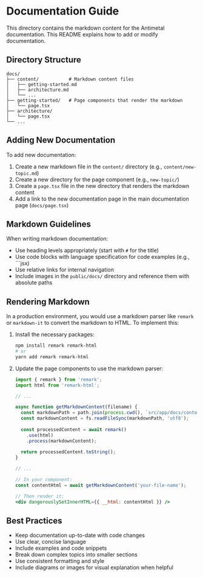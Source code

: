 # Documentation Guide

This directory contains the markdown content for the Antimetal documentation. This README explains how to add or modify documentation.

## Directory Structure

```
docs/
├── content/           # Markdown content files
│   ├── getting-started.md
│   ├── architecture.md
│   └── ...
├── getting-started/   # Page components that render the markdown
│   └── page.tsx
├── architecture/
│   └── page.tsx
└── ...
```

## Adding New Documentation

To add new documentation:

1. Create a new markdown file in the `content/` directory (e.g., `content/new-topic.md`)
2. Create a new directory for the page component (e.g., `new-topic/`)
3. Create a `page.tsx` file in the new directory that renders the markdown content
4. Add a link to the new documentation page in the main documentation page (`docs/page.tsx`)

## Markdown Guidelines

When writing markdown documentation:

- Use heading levels appropriately (start with `#` for the title)
- Use code blocks with language specification for code examples (e.g., ```jsx)
- Use relative links for internal navigation
- Include images in the `public/docs/` directory and reference them with absolute paths

## Rendering Markdown

In a production environment, you would use a markdown parser like `remark` or `markdown-it` to convert the markdown to HTML. To implement this:

1. Install the necessary packages:
   ```bash
   npm install remark remark-html
   # or
   yarn add remark remark-html
   ```

2. Update the page components to use the markdown parser:
   ```jsx
   import { remark } from 'remark';
   import html from 'remark-html';

   // ...

   async function getMarkdownContent(filename) {
     const markdownPath = path.join(process.cwd(), `src/app/docs/content/${filename}.md`);
     const markdownContent = fs.readFileSync(markdownPath, 'utf8');
     
     const processedContent = await remark()
       .use(html)
       .process(markdownContent);
       
     return processedContent.toString();
   }

   // ...

   // In your component:
   const contentHtml = await getMarkdownContent('your-file-name');
   
   // Then render it:
   <div dangerouslySetInnerHTML={{ __html: contentHtml }} />
   ```

## Best Practices

- Keep documentation up-to-date with code changes
- Use clear, concise language
- Include examples and code snippets
- Break down complex topics into smaller sections
- Use consistent formatting and style
- Include diagrams or images for visual explanation when helpful 